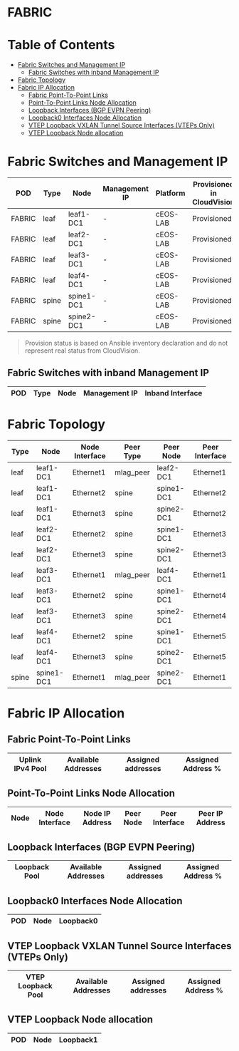 # FABRIC

# Table of Contents

- [Fabric Switches and Management IP](#fabric-switches-and-management-ip)
  - [Fabric Switches with inband Management IP](#fabric-switches-with-inband-management-ip)
- [Fabric Topology](#fabric-topology)
- [Fabric IP Allocation](#fabric-ip-allocation)
  - [Fabric Point-To-Point Links](#fabric-point-to-point-links)
  - [Point-To-Point Links Node Allocation](#point-to-point-links-node-allocation)
  - [Loopback Interfaces (BGP EVPN Peering)](#loopback-interfaces-bgp-evpn-peering)
  - [Loopback0 Interfaces Node Allocation](#loopback0-interfaces-node-allocation)
  - [VTEP Loopback VXLAN Tunnel Source Interfaces (VTEPs Only)](#vtep-loopback-vxlan-tunnel-source-interfaces-vteps-only)
  - [VTEP Loopback Node allocation](#vtep-loopback-node-allocation)

# Fabric Switches and Management IP

| POD | Type | Node | Management IP | Platform | Provisioned in CloudVision |
| --- | ---- | ---- | ------------- | -------- | -------------------------- |
| FABRIC | leaf | leaf1-DC1 | - | cEOS-LAB | Provisioned |
| FABRIC | leaf | leaf2-DC1 | - | cEOS-LAB | Provisioned |
| FABRIC | leaf | leaf3-DC1 | - | cEOS-LAB | Provisioned |
| FABRIC | leaf | leaf4-DC1 | - | cEOS-LAB | Provisioned |
| FABRIC | spine | spine1-DC1 | - | cEOS-LAB | Provisioned |
| FABRIC | spine | spine2-DC1 | - | cEOS-LAB | Provisioned |

> Provision status is based on Ansible inventory declaration and do not represent real status from CloudVision.

## Fabric Switches with inband Management IP
| POD | Type | Node | Management IP | Inband Interface |
| --- | ---- | ---- | ------------- | ---------------- |

# Fabric Topology

| Type | Node | Node Interface | Peer Type | Peer Node | Peer Interface |
| ---- | ---- | -------------- | --------- | ----------| -------------- |
| leaf | leaf1-DC1 | Ethernet1 | mlag_peer | leaf2-DC1 | Ethernet1 |
| leaf | leaf1-DC1 | Ethernet2 | spine | spine1-DC1 | Ethernet2 |
| leaf | leaf1-DC1 | Ethernet3 | spine | spine2-DC1 | Ethernet2 |
| leaf | leaf2-DC1 | Ethernet2 | spine | spine1-DC1 | Ethernet3 |
| leaf | leaf2-DC1 | Ethernet3 | spine | spine2-DC1 | Ethernet3 |
| leaf | leaf3-DC1 | Ethernet1 | mlag_peer | leaf4-DC1 | Ethernet1 |
| leaf | leaf3-DC1 | Ethernet2 | spine | spine1-DC1 | Ethernet4 |
| leaf | leaf3-DC1 | Ethernet3 | spine | spine2-DC1 | Ethernet4 |
| leaf | leaf4-DC1 | Ethernet2 | spine | spine1-DC1 | Ethernet5 |
| leaf | leaf4-DC1 | Ethernet3 | spine | spine2-DC1 | Ethernet5 |
| spine | spine1-DC1 | Ethernet1 | mlag_peer | spine2-DC1 | Ethernet1 |

# Fabric IP Allocation

## Fabric Point-To-Point Links

| Uplink IPv4 Pool | Available Addresses | Assigned addresses | Assigned Address % |
| ---------------- | ------------------- | ------------------ | ------------------ |

## Point-To-Point Links Node Allocation

| Node | Node Interface | Node IP Address | Peer Node | Peer Interface | Peer IP Address |
| ---- | -------------- | --------------- | --------- | -------------- | --------------- |

## Loopback Interfaces (BGP EVPN Peering)

| Loopback Pool | Available Addresses | Assigned addresses | Assigned Address % |
| ------------- | ------------------- | ------------------ | ------------------ |

## Loopback0 Interfaces Node Allocation

| POD | Node | Loopback0 |
| --- | ---- | --------- |

## VTEP Loopback VXLAN Tunnel Source Interfaces (VTEPs Only)

| VTEP Loopback Pool | Available Addresses | Assigned addresses | Assigned Address % |
| --------------------- | ------------------- | ------------------ | ------------------ |

## VTEP Loopback Node allocation

| POD | Node | Loopback1 |
| --- | ---- | --------- |
